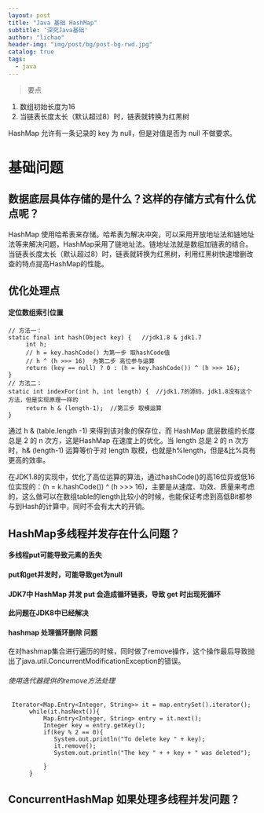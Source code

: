```yaml
---
layout: post
title: "Java 基础 HashMap"
subtitle: '深究Java基础'
author: "lichao"
header-img: "img/post/bg/post-bg-rwd.jpg"
catalog: true
tags:
  - java 
---
```


> 要点
1. 数组初始长度为16
2. 当链表长度太长（默认超过8）时，链表就转换为红黑树

HashMap 允许有一条记录的 key 为 null，但是对值是否为 null 不做要求。

# 基础问题
## 数据底层具体存储的是什么？这样的存储方式有什么优点呢？
HashMap 使用哈希表来存储。哈希表为解决冲突，可以采用开放地址法和链地址法等来解决问题，HashMap采用了链地址法。链地址法就是数组加链表的结合。当链表长度太长（默认超过8）时，链表就转换为红黑树，利用红黑树快速增删改查的特点提高HashMap的性能。

## 优化处理点
#### 定位数组索引位置
```
// 方法一：
static final int hash(Object key) {   //jdk1.8 & jdk1.7
     int h;
     // h = key.hashCode() 为第一步 取hashCode值
     // h ^ (h >>> 16)  为第二步 高位参与运算
     return (key == null) ? 0 : (h = key.hashCode()) ^ (h >>> 16);
}
// 方法二：
static int indexFor(int h, int length) {  //jdk1.7的源码，jdk1.8没有这个方法，但是实现原理一样的
     return h & (length-1);  //第三步 取模运算
}
```
通过 h & (table.length -1) 来得到该对象的保存位，而 HashMap 底层数组的长度总是 2 的 n 次方，这是HashMap 在速度上的优化。当 length 总是 2 的 n 次方时，h& (length-1) 运算等价于对 length 取模，也就是h%length，但是&比%具有更高的效率。

在JDK1.8的实现中，优化了高位运算的算法，通过hashCode()的高16位异或低16位实现的：(h = k.hashCode()) ^ (h >>> 16)，主要是从速度、功效、质量来考虑的，这么做可以在数组table的length比较小的时候，也能保证考虑到高低Bit都参与到Hash的计算中，同时不会有太大的开销。

## HashMap多线程并发存在什么问题？



#### 多线程put可能导致元素的丢失
#### put和get并发时，可能导致get为null
#### JDK7中 HashMap 并发 put 会造成循环链表，导致 get 时出现死循环
**此问题在JDK8中已经解决**

#### hashmap 处理循环删除 问题
在对hashmap集合进行遍历的时候，同时做了remove操作，这个操作最后导致抛出了java.util.ConcurrentModificationException的错误。

###### 使用迭代器提供的remove方法处理

```
 Iterator<Map.Entry<Integer, String>> it = map.entrySet().iterator();
      while(it.hasNext()){
          Map.Entry<Integer, String> entry = it.next();
          Integer key = entry.getKey();
          if(key % 2 == 0){
         	 System.out.println("To delete key " + key);
         	 it.remove();    
         	 System.out.println("The key " + + key + " was deleted");

          }
      }
```


## ConcurrentHashMap 如果处理多线程并发问题？